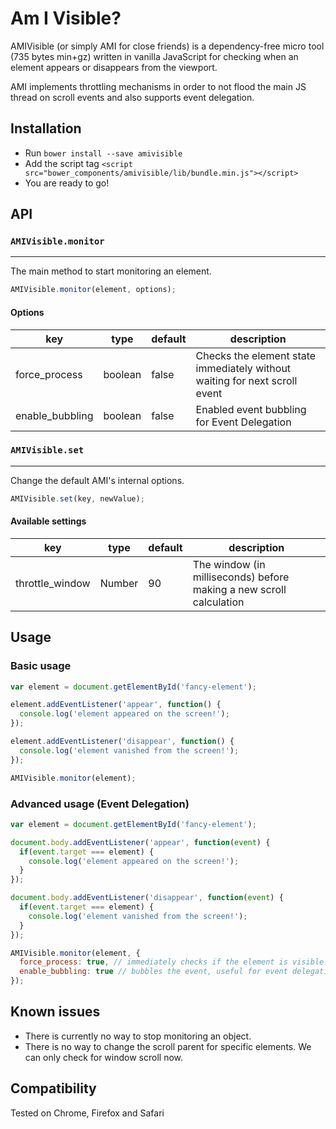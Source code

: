 # Am I Visible?

AMIVisible (or simply AMI for close friends) is a dependency-free micro tool (735 bytes min+gz) written in vanilla JavaScript for checking when an element appears or disappears from the viewport.

AMI implements throttling mechanisms in order to not flood the main JS thread on scroll events and also supports event delegation.

## Installation

* Run `bower install --save amivisible`
* Add the script tag `<script src="bower_components/amivisible/lib/bundle.min.js"></script>`
* You are ready to go!

## API

### `AMIVisible.monitor`
____
The main method to start monitoring an element.

```js
AMIVisible.monitor(element, options);
```

#### Options

| key | type | default | description |
| ------------- | ------------- | ------------- | ------------- |
| force_process  | boolean | false | Checks the element state immediately without waiting for next scroll event  |
| enable_bubbling  | boolean | false | Enabled event bubbling for Event Delegation  |

### `AMIVisible.set`
____
Change the default AMI's internal options.

```js
AMIVisible.set(key, newValue);
```

#### Available settings

| key | type | default | description |
| ------------- | ------------- | ------------- | ------------- |
| throttle_window  | Number | 90 | The window (in milliseconds) before making a new scroll calculation  |

## Usage

### Basic usage

```js
var element = document.getElementById('fancy-element');

element.addEventListener('appear', function() {
  console.log('element appeared on the screen!');
});

element.addEventListener('disappear', function() {
  console.log('element vanished from the screen!');
});

AMIVisible.monitor(element);
```

### Advanced usage (Event Delegation)

```js
var element = document.getElementById('fancy-element');

document.body.addEventListener('appear', function(event) {
  if(event.target === element) {
    console.log('element appeared on the screen!');
  }
});

document.body.addEventListener('disappear', function(event) {
  if(event.target === element) {
    console.log('element vanished from the screen!');
  }
});

AMIVisible.monitor(element, {
  force_process: true, // immediately checks if the element is visible or not
  enable_bubbling: true // bubbles the event, useful for event delegation
});
```

## Known issues

* There is currently no way to stop monitoring an object.
* There is no way to change the scroll parent for specific elements. We can only check for window scroll now.

## Compatibility

Tested on Chrome, Firefox and Safari
